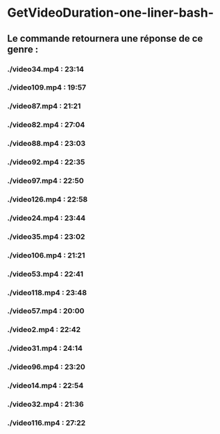 # GetVideoDuration-one-liner-bash-

## Le commande retournera une réponse de ce genre : 

### ./video34.mp4 : 23:14
### ./video109.mp4 : 19:57
### ./video87.mp4 : 21:21
### ./video82.mp4 : 27:04
### ./video88.mp4 : 23:03
### ./video92.mp4 : 22:35
### ./video97.mp4 : 22:50
### ./video126.mp4 : 22:58
### ./video24.mp4 : 23:44
### ./video35.mp4 : 23:02
### ./video106.mp4 : 21:21
### ./video53.mp4 : 22:41
### ./video118.mp4 : 23:48
### ./video57.mp4 : 20:00
### ./video2.mp4 : 22:42
### ./video31.mp4 : 24:14
### ./video96.mp4 : 23:20
### ./video14.mp4 : 22:54
### ./video32.mp4 : 21:36
### ./video116.mp4 : 27:22
